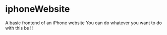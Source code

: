 # iphoneWebsite
A basic frontend of an iPhone website 
You can do whatever you want to do with this bs !!
